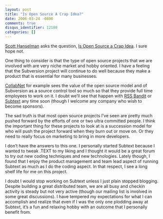 ```yaml
---
layout: post
title: "Is Open Source A Crap Idea?"
date: 2006-03-24 -0800
comments: true
disqus_identifier: 12180
categories: []
---
```

[Scott Hanselman](http://www.hanselman.com/blog/ "Scott Hanselman") asks
the question, [Is Open Source a Crap
Idea](http://www.hanselman.com/blog/IsOpenSourceACrapIdea.aspx "Is Open Source A Crap Idea").
I sure hope not.

One thing to consider is that the type of open source projects that we
are involved with are very niche market and hobby oriented. I have a
feeling that the Subversion project will continue to do well because
they make a product that is essential for many businesses.

[CollabNet](http://www.collab.net/ "CollabNet") for example sees the
value of the open source model and of Subversion as a source control
tool so much so that they provide full time employees to work on it. I
doubt we’ll see that happen with [RSS
Bandit](http://www.rssbandit.org "RssBandit Home") or
[Subtext](http://subtextproject.com/ "Subtext Project Site") any time
soon (though I welcome any company who wish to become sponsors).

The sad truth is that most open source projects I’ve seen are pretty
much pushed forward by the efforts of one or two ultra committed people.
I think the important thing for these projects to look at is a
succession model for who will push the project forward when they burn
out or move on. Or they need to really focus on marketing to bring in
more developers.

I don’t have the answers to this one. I personally started Subtext
because I wanted to tweak .TEXT to my liking and I thought it would be a
great forum to try out new coding techniques and new technologies.
Lately though, I found that I enjoy the product management and team lead
aspect of running Subtext as much as I do the coding aspect. In that
respect, I see a long shelf life for me on this project.

I doubt I would stop working on Subtext unless I just plain stopped
blogging. Despite building a great distributed team, we are all busy and
checkin activity is steady but not very active (though our mailing list
is involved in some great discussions). I have tempered my expectations
for what I can accomplish and realize that even if I was the only one
plodding away at Subtext, it’s a fun and relaxing hobby with an outcome
that I personally benefit from.

